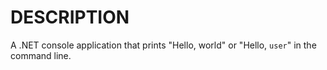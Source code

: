 # DESCRIPTION
A .NET console application that prints "Hello, world" or "Hello, `user`" in the command line. 